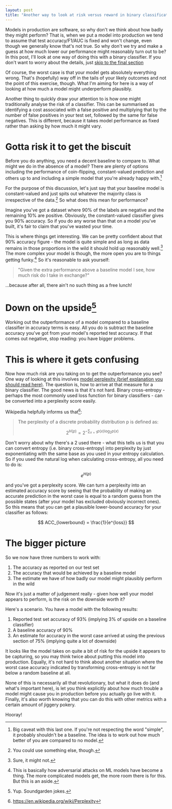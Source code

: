```yaml
---
layout: post
title: "Another way to look at risk versus reward in binary classification"
---
```

<script type="text/javascript" async  src="https://cdnjs.cloudflare.com/ajax/libs/mathjax/2.7.5/MathJax.js?config=TeX-MML-AM_CHTML"></script>

Models in production are software, so why don't we think about how badly they might perform? That is, when we put a model into production we tend to assume that test accuracy/F1/AUC is fixed and won't change, even though we generally know that's not true. So why don't we try and make a guess at how much lower our performance might reasonably turn out to be? In this post, I'll look at one way of doing this with a binary classifier. If you don't want to worry about the details, just [skip to the final section]()

Of course, the worst case is that your model gets absolutely everything wrong. That's (hopefully) way off in the tails of your likely outcomes and not the point of this exercise, though. What I'm aiming for here is a way of looking at how much a model might underperform plausibly.

Another thing to quickly draw your attention to is how one might traditionally analyse the risk of a classifier. This can be summarised as identifying a cost associated with a false positive and multiplying that by the number of false positives in your test set, followed by the same for false negatives. This is different, because it takes model performance as fixed rather than asking by how much it might vary.

# Gotta risk it to get the biscuit

Before you do anything, you need a decent baseline to compare to. What might we do in the absence of a model? There are plenty of options including the performance of coin-flipping, constant-valued prediction and others up to and including a simple model that you're already happy with.[^1]

For the purpose of this discussion, let's just say that your baseline model is constant-valued and just spits out whatever the majority class is irrespective of the data.[^2] So what does this mean for performance?

Imagine you've got a dataset where 90% of the labels are negative and the remaining 10% are positive. Obviously, the constant-valued classifier gives you 90% accuracy. So if you do any worse than that on a model you've built, it's fair to claim that you've wasted your time. 

This is where things get interesting. We can be pretty confident about that 90% accuracy figure - the model is quite simple and as long as data remains in those proportions in the wild it should hold up reasonably well.[^3] The more complex your model is though, the more open you are to things getting funky.[^4] So it's reasonable to ask yourself: 

> "Given the extra performance above a baseline model I see, how much risk do I take in exchange?"

...because after all, there ain't no such thing as a free lunch!

# Down on the upside[^5]

Working out the outperformance of a model compared to a baseline classifier in accuracy terms is easy. All you do is subtract the baseline accuracy you've got from your model's reported test accuracy. If that comes out negative, stop reading: you have bigger problems.

# This is where it gets confusing

Now how much risk are you taking on to get the outperformance you see? One way of looking at this involves [model perplexity (brief explanation you should read here)](https://breakitdownto.earth/2019/06/12/Automated_Mistakes_with_AutoML.html#confused-yet). The question is, how to arrive at that measure for a binary classifier. The good news is that it's not hard. Binary cross-entropy - perhaps the most commonly used loss function for binary classifiers - can be converted into a perplexity score easily. 

Wikipedia helpfully informs us that[^6]:

> The perplexity of a discrete probability distribution p is defined as:
>
> $$2^{H(p)}=2^{-\sum _{x=1} p(x)\log _{2}p(x)}$$

Don't worry about why there's a 2 used there - what this tells us is that you can convert entropy (i.e. binary cross-entropy) into perplexity by just exponentiating with the same base as you used in your entropy calculation. So if you used the natural log when calculating cross-entropy, all you need to do is:

$$ e^{H(p)} $$

and you've got a perplexity score. We can turn a perplexity into an estimated accuracy score by seeing that the probability of making an accurate prediction in the worst case is equal to a random guess from the possible states (after your model has excluded obviously incorrect ones). So this means that you can get a plausible lower-bound accuracy for your classifier as follows:

$$ ACC_{lowerbound} = \frac{1}{e^{loss}} $$

# The bigger picture

So we now have three numbers to work with:

1. The accuracy as reported on our test set
2. The accuracy that would be achieved by a baseline model
3. The estimate we have of how badly our model might plausibly perform in the wild

Now it's just a matter of judgement really - given how well your model appears to perform, is the risk on the downside worth it?

Here's a scenario. You have a model with the following results:

1. Reported test set accuracy of 93% (implying 3% of upside on a baseline classifier)
2. A baseline accuracy of 90%
3. An estimate for accuracy in the worst case arrived at using the previous section of 75% (implying quite a lot of downside)

It looks like the model takes on quite a bit of risk for the upside it appears to be capturing, so you may think twice about putting this model into production. Equally, it's not hard to think about another situation where the worst case accuracy indicated by transforming cross-entropy is not far below a random baseline at all. 

None of this is necessarily all that revolutionary, but what it does do (and what's important here), is let you think explicitly about how much trouble a model might cause you in production before you actually go live with it. Finally, it's also worth knowing that you can do this with other metrics with a certain amount of jiggery pokery. 

Hooray!


[^1]: Big caveat with this last one. If you're not respecting the word "simple", it probably shouldn't be a baseline. The idea is to work out how much better of you are compared to no model.
[^2]: You could use something else, though.
[^3]: Sure, it might not. 
[^4]: This is basically how adversarial attacks on ML models have become a thing. The more complicated models get, the more room there is for this. But this is an aside.
[^5]: Yup. Soundgarden jokes.
[^6]: https://en.wikipedia.org/wiki/Perplexity